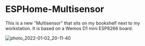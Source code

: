 # ESPHome-Multisensor
This is a new "Multisensor" that sits on my bookshelf next to my workstation.
It is based on a Wemos D1 mini ESP8266 board.

![photo_2022-01-02_20-11-40](https://user-images.githubusercontent.com/109257559/178894891-f4ad439d-0d4c-46ae-b942-7b41012a2ca3.jpg)
